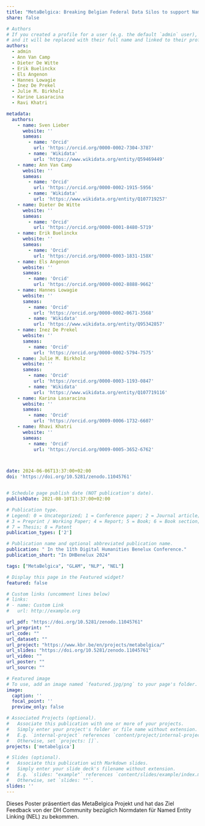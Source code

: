```yaml
---
title: "MetaBelgica: Breaking Belgian Federal Data Silos to support Named Entity Linking"
share: false

# Authors
# If you created a profile for a user (e.g. the default `admin` user), write the username (folder name) here
# and it will be replaced with their full name and linked to their profile.
authors:
  - admin
  - Ann Van Camp
  - Dieter De Witte
  - Erik Buelinckx
  - Els Angenon
  - Hannes Lowagie
  - Inez De Prekel
  - Julie M. Birkholz
  - Karine Lasaracina
  - Ravi Khatri

metadata:
  authors:
    - name: Sven Lieber
      website: ''
      sameas:
        - name: 'Orcid'
          url: 'https://orcid.org/0000-0002-7304-3787'
        - name: 'Wikidata'
          url: 'https://www.wikidata.org/entity/Q59469449'
    - name: Ann Van Camp
      website: ''
      sameas:
        - name: 'Orcid'
          url: 'https://orcid.org/0000-0002-1915-5956'
        - name: 'Wikidata'
          url: 'https://www.wikidata.org/entity/Q107719257'
    - name: Dieter De Witte
      website: ''
      sameas:
        - name: 'Orcid'
          url: 'https://orcid.org/0000-0001-8480-5719'
    - name: Erik Buelinckx
      website: ''
      sameas:
        - name: 'Orcid'
          url: 'https://orcid.org/0000-0003-1831-158X'
    - name: Els Angenon
      website: ''
      sameas:
        - name: 'Orcid'
          url: 'https://orcid.org/0000-0002-8888-9662'
    - name: Hannes Lowagie
      website: ''
      sameas:
        - name: 'Orcid'
          url: 'https://orcid.org/0000-0002-0671-3568'
        - name: 'Wikidata'
          url: 'https://www.wikidata.org/entity/Q95342857'
    - name: Inez De Prekel
      website: ''
      sameas:
        - name: 'Orcid'
          url: 'https://orcid.org/0000-0002-5794-7575'
    - name: Julie M. Birkholz
      website: ''
      sameas:
        - name: 'Orcid'
          url: 'https://orcid.org/0000-0003-1193-0847'
        - name: 'Wikidata'
          url: 'https://www.wikidata.org/entity/Q107719116'
    - name: Karina Lasaracina
      website: ''
      sameas:
        - name: 'Orcid'
          url: 'https://orcid.org/0009-0006-1732-6607'
    - name: Rhavi Khatri
      website: ''
      sameas:
        - name: 'Orcid'
          url: 'https://orcid.org/0009-0005-3652-6762'



date: 2024-06-06T13:37:00+02:00
doi: 'https://doi.org/10.5281/zenodo.11045761'


# Schedule page publish date (NOT publication's date).
publishDate: 2021-08-10T13:37:00+02:00

# Publication type.
# Legend: 0 = Uncategorized; 1 = Conference paper; 2 = Journal article;
# 3 = Preprint / Working Paper; 4 = Report; 5 = Book; 6 = Book section;
# 7 = Thesis; 8 = Patent
publication_types: ['2']

# Publication name and optional abbreviated publication name.
publication: " In the 11th Digital Humanities Benelux Conference."
publication_short: "In DHBenelux 2024"

tags: ["MetaBelgica", "GLAM", "NLP", "NEL"]

# Display this page in the Featured widget?
featured: false

# Custom links (uncomment lines below)
# links:
# - name: Custom Link
#   url: http://example.org

url_pdf: "https://doi.org/10.5281/zenodo.11045761"
url_preprint: ""
url_code: ""
url_dataset: ""
url_project: "https://www.kbr.be/en/projects/metabelgica/"
url_slides: "https://doi.org/10.5281/zenodo.11045761"
url_video: ""
url_poster: ""
url_source: ""

# Featured image
# To use, add an image named `featured.jpg/png` to your page's folder.
image:
  caption: ''
  focal_point: ''
  preview_only: false

# Associated Projects (optional).
#   Associate this publication with one or more of your projects.
#   Simply enter your project's folder or file name without extension.
#   E.g. `internal-project` references `content/project/internal-project/index.md`.
#   Otherwise, set `projects: []`.
projects: ['metabelgica']

# Slides (optional).
#   Associate this publication with Markdown slides.
#   Simply enter your slide deck's filename without extension.
#   E.g. `slides: "example"` references `content/slides/example/index.md`.
#   Otherwise, set `slides: ""`.
slides: ''
---
```


Dieses Poster präsentiert das MetaBelgica Projekt und hat das Ziel Feedback von der DH Community bezüglich Normdaten für Named Entity Linking (NEL) zu bekommen.
